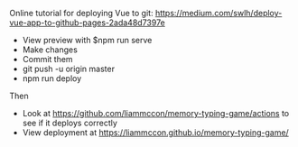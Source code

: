 Online tutorial for deploying Vue to git: https://medium.com/swlh/deploy-vue-app-to-github-pages-2ada48d7397e

- View preview with $npm run serve
- Make changes
- Commit them
- git push -u origin master
- npm run deploy

Then
- Look at https://github.com/liammccon/memory-typing-game/actions to see if it deploys correctly
- View deployment at https://liammccon.github.io/memory-typing-game/